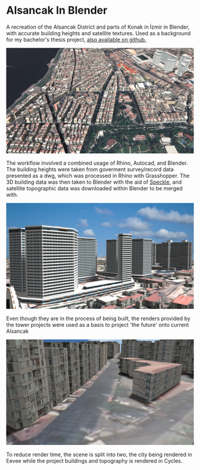 # Alsancak In Blender
A recreation of the Alsancak District and parts of Konak in İzmir in Blender, with accurate building heights and satellite textures.
Used as a background for my bachelor's thesis project, [also available on github.](https://github.com/TalhaErenY/ARCH402-Final-Project)

![thumbnail](https://github.com/TalhaErenY/Alsancak-In-Blender/blob/main/alsancakBlenderSite.jpg)

The workflow involved a combined usage of Rhino, Autocad, and Blender. The building heights were taken from goverment survey/record data presented as a dwg, which was processed in Rhino with Grasshopper. The 3D building data was then taken to Blender with the aid of [Speckle](https://github.com/specklesystems), and satellite topographic data was downloaded within Blender to be merged with.

![thumbnail](https://github.com/TalhaErenY/Alsancak-In-Blender/blob/main/alsancakBlenderTowers.jpg)

Even though they are in the process of being built, the renders provided by the tower projects were used as a basis to project 'the future' onto current Alsancak

![thumbnail](https://github.com/TalhaErenY/Alsancak-In-Blender/blob/main/alsancakBlenderCloseUp.jpg)

To reduce render time, the scene is split into two, the city being rendered in Eevee while the project buildings and topography is rendered in Cycles.
